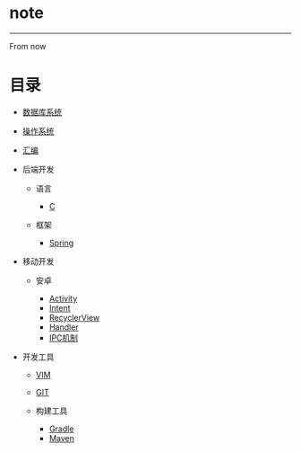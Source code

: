 # note

--------------------------------------------------------------------------------

From now

# 目录

- [数据库系统](./数据库系统/nav.md)
- [操作系统](./操作系统/nav.md)
- [汇编](./汇编.md)
- 后端开发

  - 语言

    - [C](./后端开发/语言/C/nav.md)

  - 框架

    - [Spring](./后端开发/框架/Spring/nav.md)

- 移动开发

  - 安卓

    - [Activity](./移动开发/安卓/Activity.md)
    - [Intent](./移动开发/安卓/Intent.md)
    - [RecyclerView](./移动开发/安卓/RecyclerView.md)
    - [Handler](./移动开发/安卓/handler.md)
    - [IPC机制](./移动开发/安卓/IPC机制.md)

- 开发工具

  - [VIM](./开发工具/vim/vim.md)
  - [GIT](./开发工具/git.md)
  - 构建工具

    - [Gradle](./开发工具/构建工具/gradle.md)
    - [Maven](./开发工具/构建工具/maven.md)
